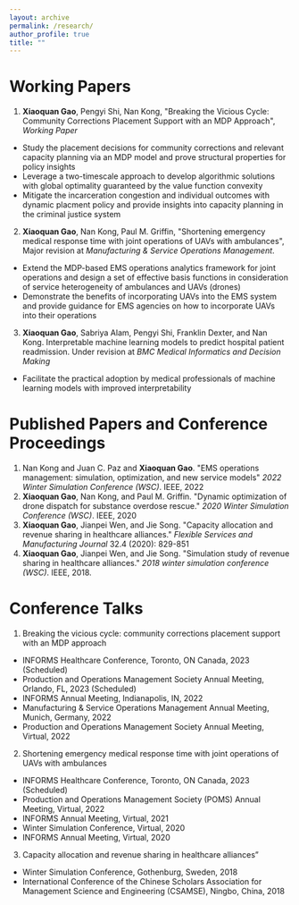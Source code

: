 ```yaml
---
layout: archive
permalink: /research/
author_profile: true
title: ""
---
```

# Working Papers
1. **Xiaoquan Gao**, Pengyi Shi, Nan Kong, "Breaking the Vicious Cycle: Community Corrections Placement Support with an MDP Approach", *Working Paper*
  - Study the placement decisions for community corrections and relevant capacity planning via an MDP model and prove structural properties for policy insights
  - Leverage a two-timescale approach to develop algorithmic solutions with global optimality guaranteed by the value function convexity
  - Mitigate the incarceration congestion and individual outcomes with dynamic placment policy and provide insights into capacity planning in the criminal justice system

2. **Xiaoquan Gao**, Nan Kong, Paul M. Griffin, "Shortening emergency medical response time with joint operations of UAVs with ambulances", Major revision at *Manufacturing & Service Operations Management*.
  - Extend the MDP-based EMS operations analytics framework for joint operations and design a set of effective basis functions in consideration of service heterogeneity of ambulances and UAVs (drones)
  - Demonstrate the benefits of incorporating UAVs into the EMS system and provide guidance for EMS agencies on how to incorporate UAVs into their operations
  
3. **Xiaoquan Gao**, Sabriya Alam, Pengyi Shi, Franklin Dexter, and Nan Kong. Interpretable machine learning models to predict hospital patient readmission. Under revision at *BMC Medical Informatics and Decision Making*
  - Facilitate the practical adoption by medical professionals of machine learning models with improved interpretability

# Published Papers and Conference Proceedings
1. Nan Kong and Juan C. Paz and **Xiaoquan Gao**. "EMS operations management: simulation, optimization, and new service models" *2022 Winter Simulation Conference (WSC)*. IEEE, 2022
2. **Xiaoquan Gao**, Nan Kong, and Paul M. Griffin. "Dynamic optimization of drone dispatch for substance overdose rescue." *2020 Winter Simulation Conference (WSC)*. IEEE, 2020
3. **Xiaoquan Gao**, Jianpei Wen, and Jie Song. "Capacity allocation and revenue sharing in healthcare alliances." *Flexible Services and Manufacturing Journal* 32.4 (2020): 829-851
4. **Xiaoquan Gao**, Jianpei Wen, and Jie Song. "Simulation study of revenue sharing in healthcare alliances." *2018 winter simulation conference (WSC)*. IEEE, 2018.

# Conference Talks
1. Breaking the vicious cycle: community corrections placement support with an MDP approach
  - INFORMS Healthcare Conference, Toronto, ON Canada, 2023 (Scheduled)
  - Production and Operations Management Society Annual Meeting, Orlando, FL, 2023 (Scheduled)
  - INFORMS Annual Meeting, Indianapolis, IN, 2022
  - Manufacturing & Service Operations Management Annual Meeting, Munich, Germany, 2022
  - Production and Operations Management Society Annual Meeting, Virtual, 2022
2. Shortening emergency medical response time with joint operations of UAVs with ambulances
  - INFORMS Healthcare Conference, Toronto, ON Canada, 2023 (Scheduled)
  - Production and Operations Management Society (POMS) Annual Meeting, Virtual, 2022
  - INFORMS Annual Meeting, Virtual, 2021
  - Winter Simulation Conference, Virtual, 2020
  - INFORMS Annual Meeting, Virtual, 2020
3. Capacity allocation and revenue sharing in healthcare alliances”
  - Winter Simulation Conference, Gothenburg, Sweden, 2018
  - International Conference of the Chinese Scholars Association for Management Science and Engineering (CSAMSE), Ningbo, China, 2018
